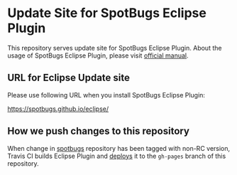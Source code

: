 # Update Site for SpotBugs Eclipse Plugin

This repository serves update site for SpotBugs Eclipse Plugin.
About the usage of SpotBugs Eclipse Plugin, please visit [official manual](http://spotbugs.readthedocs.io/en/latest/eclipse.html).

## URL for Eclipse Update site

Please use following URL when you install SpotBugs Eclipse Plugin:

https://spotbugs.github.io/eclipse/

## How we push changes to this repository

When change in [spotbugs](https://github.com/spotbugs/spotbugs) repository has been tagged with non-RC version,
Travis CI builds Eclipse Plugin and [deploys](https://docs.travis-ci.com/user/deployment/pages/) it to the `gh-pages` branch of this repository.
